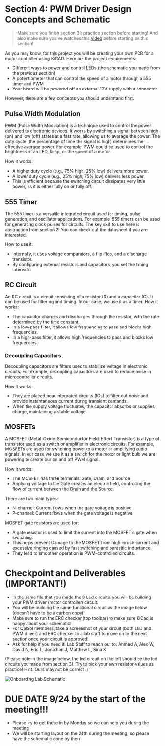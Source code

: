# Section 4: PWM Driver Design Concepts and Schematic

> Make sure you finish section 3’s practice section before starting!
> And also make sure you've watched this [video](https://www.youtube.com/watch?v=UPTU6nYSaMo&t=860s) before starting on this section!

As you may know, for this project you will be creating your own PCB for a motor controller using KiCAD. Here are the project requirements: 
- Different ways to power and control LEDs (the schematic you made from the previous section)
- A potentiometer that can control the speed of a motor through a 555 timer and PWM
- Your board will be powered off an external 12V supply with a connector.

However, there are a few concepts you should understand first.

## Pulse Width Modulation

PWM (Pulse Width Modulation) is a technique used to control the power delivered to electronic devices. It works by switching a signal between high (on) and low (off) states at a fast rate, allowing us to average the power. The duty cycle (the percentage of time the signal is high) determines the effective average power. For example, PWM could be used to control the brightness of an LED, lamp, or the speed of a motor.

How it works:
- A higher duty cycle (e.g., 75% high, 25% low) delivers more power.
- A lower duty cycle (e.g., 25% high, 75% low) delivers less power.
- This is efficient because the switching circuit dissipates very little power, as it is either fully on or fully off.

## 555 Timer
The 555 timer is a versatile integrated circuit used for timing, pulse generation, and oscillator applications. For example, 555 timers can be used for generating clock pulses for circuits. The key skill to use here is abstraction from section 2!
You can check out the datasheet if you are interested.

How to use it: 
- Internally, it uses voltage comparators, a flip-flop, and a discharge transistor. 
- By configuring external resistors and capacitors, you set the timing intervals. 

## RC Circuit
An RC circuit is a circuit consisting of a resistor (R) and a capacitor (C). It can be used for filtering and timing. In our case, we use it as a timer.
How it works: 
- The capacitor charges and discharges through the resistor, with the rate determined by the time constant. 
- In a low-pass filter, it allows low frequencies to pass and blocks high frequencies. 
- In a high-pass filter, it allows high frequencies to pass and blocks low frequencies.

### Decoupling Capacitors
Decoupling capacitors are filters used to stabilize voltage in electronic circuits. For example, decoupling capacitors are used to reduce noise in microcontroller circuits. 

How it works: 
- They are placed near integrated circuits (ICs) to filter out noise and provide instantaneous current during transient demands. 
- When the supply voltage fluctuates, the capacitor absorbs or supplies charge, maintaining a stable voltage. 

## MOSFETs
A MOSFET (Metal-Oxide-Semiconductor Field-Effect Transistor) is a type of transistor used as a switch or amplifier in electronic circuits. For example, MOSFETs are used for switching power to a motor or amplifying audio signals. 
In our case we use it as a switch for the motor or light bulb we are powering to create our on and off PWM signal.

How it works: 
- The MOSFET has three terminals: Gate, Drain, and Source
- Applying voltage to the Gate creates an electric field, controlling the flow of current between the Drain and the Source. 

There are two main types: 
- N-channel: Current flows when the gate voltage is positive 
- P-channel: Current flows when the gate voltage is negative 

MOSFET gate resistors are used for: 
- A gate resistor is used to limit the current into the MOSFET’s gate when switching.
- This helps prevent Damage to the MOSFET from high inrush current and excessive ringing caused by fast switching and parasitic inductance
- They lead to smoother operation in PWM-controlled circuits. 

# Checkpoint and Deliverables (IMPORTANT!)
- In the same file that you made the 3 Led circuits, you will be building your PWM driver (motor controller) circuit.
- You will be building the same functional circuit as the image below (doesn't have to be a carbon copy)!
- Make sure to run the ERC checker (top toolbar) to make sure KiCad is happy about your schematic!
- For CalSol members, take a screenshot of your circuit (both LED and PWM driver) and ERC checker to a lab staff to move on to the next section once your circuit is approved!
- Ask for help if you need it!
Lab Staff to reach out to: Ahmed A, Alex W, David N, Eric L, Jonathan J, Matthew L, Sina K

(Please note in the image below, the led circuit on the left should be the led circuits you made from section 3). Try to pick your own resistor values as practice! Hint: Ours may not be correct :)

![Onboarding Lab Schematic](https://github.com/user-attachments/assets/a69d805a-5a81-40b7-b31b-0eb244053f46)

# DUE DATE 9/24 by the start of the meeting!!!
- Please try to get these in by Monday so we can help you during the meeting
- We will be starting layout on the 24th during the meeting, so please have the schematic done by then
